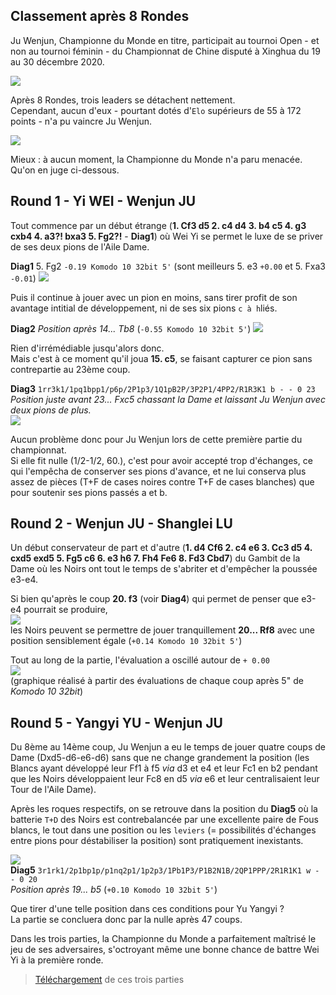 ## Classement après 8 Rondes

Ju Wenjun, Championne du Monde en titre, participait au tournoi Open - et non au tournoi féminin - du Championnat de Chine disputé à Xinghua du 19 au 30 décembre 2020.

![](Round_08.png)

Après 8 Rondes, trois leaders se détachent nettement.  
Cependant, aucun d'eux - pourtant dotés d'`Elo` supérieurs de 55 à 172 points - n'a pu vaincre Ju Wenjun.

![](Ju_Games.png)

Mieux : à aucun moment, la Championne du Monde n'a paru menacée.  
Qu'on en juge ci-dessous.

## Round 1 - Yi WEI - Wenjun JU

Tout commence par un début étrange (**1. Cf3 d5 2. c4 d4 3. b4 c5 4. g3 cxb4 4. a3?! bxa3 5. Fg2?!** - **Diag1**) où Wei Yi se permet le luxe de se priver de ses deux pions de l'Aile Dame.

**Diag1**  5. Fg2 `-0.19 Komodo 10 32bit 5'` (sont meilleurs 5. e3 `+0.00` et 5. Fxa3 `-0.01`)
![](Diag1_ChCHN2020.png)  

Puis il continue à jouer avec un pion en moins, sans tirer profit de son avantage intitial de développement, ni de ses six pions `c à h`liés.

**Diag2** *Position après 14... Tb8*  (`-0.55 Komodo 10 32bit 5'`)
![](Diag2_ChCHN2020.png)  

Rien d'irrémédiable jusqu'alors donc.  
Mais c'est à ce moment qu'il joua **15. c5**, se faisant capturer ce pion sans contrepartie au 23ème coup.

**Diag3** `1rr3k1/1pq1bpp1/p6p/2P1p3/1Q1pB2P/3P2P1/4PP2/R1R3K1 b - - 0 23`  
*Position juste avant 23... Fxc5 chassant la Dame et laissant Ju Wenjun avec deux pions de plus.*   
![](Diag3_ChCHN2020.png)   

Aucun problème donc pour Ju Wenjun lors de cette première partie du championnat.  
Si elle fit nulle (1/2-1/2, 60.), c'est pour avoir accepté trop d'échanges, ce qui l'empêcha de conserver ses pions d'avance, et ne lui conserva plus assez de pièces (T+F de cases noires contre T+F de cases blanches) que pour soutenir ses pions passés a et b.

## Round 2 - Wenjun JU - Shanglei LU

Un début conservateur de part et d'autre (**1. d4 Cf6 2. c4 e6 3. Cc3 d5 4. cxd5 exd5 5. Fg5 c6 6. e3 h6 7. Fh4 Fe6 8. Fd3 Cbd7**) du Gambit de la Dame où les Noirs ont tout le temps de s'abriter et d'empêcher la poussée e3-e4.

Si bien qu'après le coup **20. f3** (voir **Diag4**) qui permet de penser que e3-e4 pourrait se produire,  
![](Diag4_ChCHN2020.png)  
les Noirs peuvent se permettre de jouer tranquillement **20... Rf8** avec une position sensiblement égale (`+0.14 Komodo 10 32bit 5'`)

Tout au long de la partie, l'évaluation a oscillé autour de `+ 0.00`  
![](Eval_Ju_Lu.png)  
(graphique réalisé à partir des évaluations de chaque coup après 5" de *Komodo 10 32bit*)

## Round 5 - Yangyi YU - Wenjun JU

Du 8ème au 14ème coup, Ju Wenjun a eu le temps de jouer quatre coups de Dame (Dxd5-d6-e6-d6) sans que ne change grandement la position (les Blancs ayant développé leur Ff1 à f5 *via* d3 et e4 et leur Fc1 en b2 pendant que les Noirs développaient leur Fc8 en d5 *via* e6 et leur centralisaient leur Tour de l'Aile Dame).

Après les roques respectifs, on se retrouve dans la position du **Diag5** où la batterie `T+D` des Noirs est contrebalancée par une excellente paire de Fous blancs, le tout dans une position ou les `leviers` (= possibilités d'échanges entre pions pour déstabiliser la position) sont pratiquement inexistants.

![](Diag5_ChCHN2020.png)  
**Diag5** `3r1rk1/2p1bp1p/p1nq2p1/1p2p3/1Pb1P3/P1B2N1B/2QP1PPP/2R1R1K1 w - - 0 20`  
*Position après 19... b5* (`+0.10 Komodo 10 32bit 5'`)

Que tirer d'une telle position dans ces conditions pour Yu Yangyi ?  
La partie se concluera donc par la nulle après 47 coups.

Dans les trois parties, la Championne du Monde a parfaitement maîtrisé le jeu de ses adversaires, s'octroyant même une bonne chance de battre Wei Yi à la première ronde.

> [Téléchargement](ChCHN_2020.pgn) de ces trois parties

